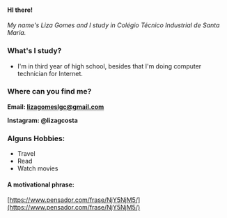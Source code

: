 #### HI there!

*My name's Liza Gomes and I study in Colégio Técnico Industrial de Santa Maria.*

### What's I study?
* I'm in third year of high school, besides that I'm doing computer technician for Internet.  


### Where can you find me?

**Email: lizagomeslgc@gmail.com**

**Instagram: @lizagcosta** 

### Alguns Hobbies:
- Travel
- Read
- Watch movies 

#### A motivational phrase: 
[https://www.pensador.com/frase/NjY5NjM5/](https://www.pensador.com/frase/NjY5NjM5/)
